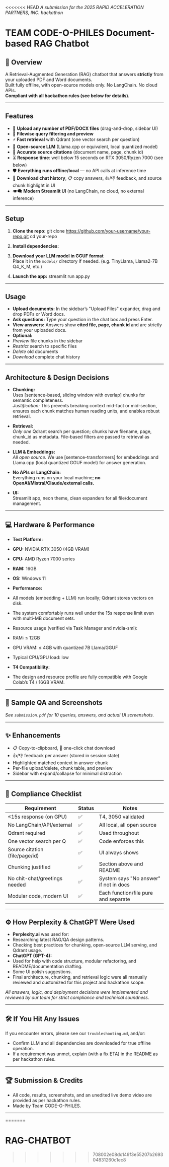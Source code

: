 <<<<<<< HEAD
_A submission for the 2025 RAPID ACCELERATION PARTNERS, INC. hackathon_

# TEAM CODE-O-PHILES Document-based RAG Chatbot

## 🚀 Overview

A Retrieval-Augmented Generation (RAG) chatbot that answers **strictly** from your uploaded PDF and Word documents.  
Built fully offline, with open-source models only. No LangChain. No cloud APIs.  
**Compliant with all hackathon rules (see below for details).**

---

## Features

- 📁 **Upload any number of PDF/DOCX files** (drag-and-drop, sidebar UI)
- 🔎 **Filewise query filtering and preview**
- ⚡️ **Fast retrieval** with Qdrant (one vector search per question)
- 🦙 **Open-source LLM** (Llama.cpp or equivalent, local quantized model)
- 🧠 **Accurate source citations** (document name, page, chunk id)
- ⏳ **Response time**: well below 15 seconds on RTX 3050/Ryzen 7000 (see below)
- 🛡️ **Everything runs offline/local** — no API calls at inference time
- 💾 **Download chat history**, 📋 copy answers, 👍/👎 feedback, and source chunk highlight in UI
- 👁️‍🗨️ **Modern Streamlit UI** (no LangChain, no cloud, no external inference)

---

## Setup

1. **Clone the repo:**
git clone https://github.com/your-username/your-repo.git
cd your-repo

2. **Install dependencies:**

3. **Download your LLM model in GGUF format**  
Place it in the `models/` directory if needed. (e.g. TinyLlama, Llama2-7B Q4_K_M, etc.)

4. **Launch the app:**
streamlit run app.py


---

## Usage

- **Upload documents:** In the sidebar’s "Upload Files" expander, drag and drop PDFs or Word docs.
- **Ask questions:** Type your question in the chat box and press Enter.
- **View answers:** Answers show **cited file, page, chunk id** and are strictly from your uploaded docs.
- **Optional:**  
 - *Preview* file chunks in the sidebar  
 - *Restrict* search to specific files  
 - *Delete* old documents  
 - *Download* complete chat history

---

## Architecture & Design Decisions

- **Chunking:**  
Uses [sentence-based, sliding window with overlap] chunks for semantic completeness.  
*Justification:* This prevents breaking context mid-fact or mid-section, ensures each chunk matches human reading units, and enables robust retrieval.

- **Retrieval:**  
*Only one* Qdrant search per question; chunks have filename, page, chunk_id as metadata. File-based filters are passed to retrieval as needed.

- **LLM & Embeddings:**  
*All open source.* We use [sentence-transformers] for embeddings and Llama.cpp (local quantized GGUF model) for answer generation.

- **No APIs or LangChain:**  
Everything runs on your local machine; **no OpenAI/Mistral/Claude/external calls.**

- **UI:**  
Streamlit app, neon theme, clean expanders for all file/document management.

---

## 💻 Hardware & Performance

- **Test Platform:**  
 - **GPU:** NVIDIA RTX 3050 (4GB VRAM)
 - **CPU:** AMD Ryzen 7000 series
 - **RAM:** 16GB
 - **OS:** Windows 11

- **Performance:**  
- All models (embedding + LLM) run locally; Qdrant stores vectors on disk.
- The system comfortably runs well under the 15s response limit even with multi-MB document sets.
- Resource usage (verified via Task Manager and nvidia-smi):  
 - RAM: ≤ 12GB
 - GPU VRAM: ≤ 4GB with quantized 7B Llama/GGUF
 - Typical CPU/GPU load: low

- **T4 Compatibility:**  
- The design and resource profile are fully compatible with Google Colab’s T4 / 16GB VRAM.

---

## 📖 Sample QA and Screenshots

*See `submission.pdf` for 10 queries, answers, and actual UI screenshots.*

---

## ✨ Enhancements

- 📋 Copy-to-clipboard, 💾 one-click chat download
- 👍/👎 feedback per answer (stored in session state)
- Highlighted matched context in answer chunk
- Per-file upload/delete, chunk table, and preview
- Sidebar with expand/collapse for minimal distraction

---

## 🧪 Compliance Checklist

| Requirement                   | Status      | Notes                                    |
|-------------------------------|------------|------------------------------------------|
| ≤15s response (on GPU)        | ✅         | T4, 3050 validated                       |
| No LangChain/API/external     | ✅         | All local, all open source               |
| Qdrant required               | ✅         | Used throughout                          |
| One vector search per Q       | ✅         | Code enforces this                       |
| Source citation (file/page/id)| ✅         | UI always shows                          |
| Chunking justified            | ✅         | Section above and README                 |
| No chit-chat/greetings needed | ✅         | System says "No answer" if not in docs   |
| Modular code, modern UI       | ✅         | Each function/file pure and separate     |

---

## ⚙️ How Perplexity & ChatGPT Were Used

- **Perplexity.ai** was used for:  
 - Researching latest RAG/QA design patterns.
 - Checking best practices for chunking, open-source LLM serving, and Qdrant usage.
- **ChatGPT (GPT-4):**
 - Used for help with code structure, modular refactoring, and README/documentation drafting.
 - Some UI polish suggestions.
- Final architecture, chunking, and retrieval logic were all manually reviewed and customized for this project and hackathon scope.

_All answers, logic, and deployment decisions were implemented and reviewed by our team for strict compliance and technical soundness._

---

## 🛠️ If You Hit Any Issues

If you encounter errors, please see our `troubleshooting.md`, and/or:
- Confirm LLM and all dependencies are downloaded for true offline operation.
- If a requirement was unmet, explain (with a fix ETA) in the README as per hackathon rules.

---

## 🏆 Submission & Credits

- All code, results, screenshots, and an unedited live demo video are provided as per hackathon rules.
- Made by Team CODE-O-PHILES.

---
=======
# RAG-CHATBOT
>>>>>>> 708002e08dc149f3e55207b269304831260c1ec8
